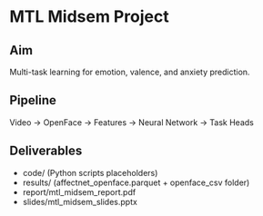 # MTL Midsem Project

## Aim
Multi-task learning for emotion, valence, and anxiety prediction.

## Pipeline
Video → OpenFace → Features → Neural Network → Task Heads

## Deliverables
- code/ (Python scripts placeholders)
- results/ (affectnet_openface.parquet + openface_csv folder)
- report/mtl_midsem_report.pdf
- slides/mtl_midsem_slides.pptx
